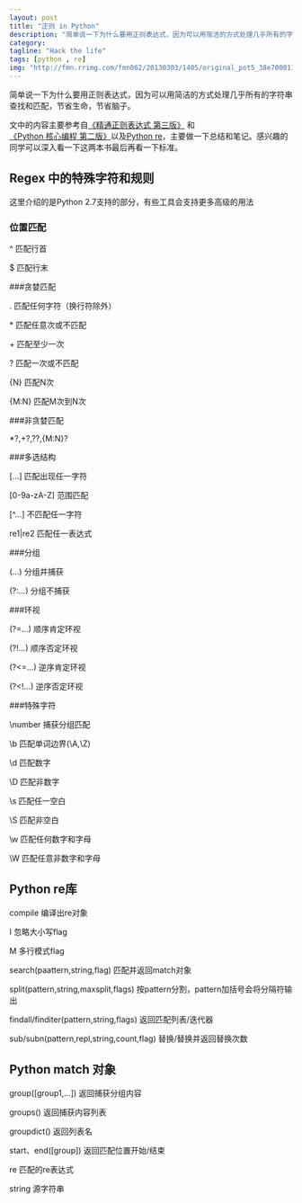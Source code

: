 ```yaml
---
layout: post
title: "正则 in Python"
description: "简单说一下为什么要用正则表达式，因为可以用简洁的方式处理几乎所有的字符串查找和匹配，节省生命，节省脑子。"
category:
tagline: "Hack the life"
tags: [python , re]
img: "http://fmn.rrimg.com/fmn062/20130303/1405/original_pot5_38e700011e971190.jpg"
---
```


简单说一下为什么要用正则表达式，因为可以用简洁的方式处理几乎所有的字符串查找和匹配，节省生命，节省脑子。

文中的内容主要参考自[《精通正则表达式 第三版》](http://book.douban.com/subject/2154713/)
和[《Python 核心编程 第二版》](http://book.douban.com/subject/3112503/)以及[Python re](http://docs.python.org/2/library/re.html)，主要做一下总结和笔记。感兴趣的同学可以深入看一下这两本书最后再看一下标准。

## Regex 中的特殊字符和规则

这里介绍的是Python 2.7支持的部分，有些工具会支持更多高级的用法

### 位置匹配

^	匹配行首

$	匹配行末


###贪婪匹配

.	匹配任何字符（换行符除外）

<p>*	匹配任意次或不匹配</p>

<p>+	匹配至少一次</p>

?	匹配一次或不匹配

{N}	匹配N次

{M:N}	匹配M次到N次


###非贪婪匹配

<p>*?,+?,??,{M:N}?</p>

###多选结构

[...]	匹配出现任一字符

[0-9a-zA-Z]	范围匹配

[^...]	不匹配任一字符

re1|re2	匹配任一表达式

###分组

(...)	分组并捕获

(?:...)	分组不捕获

###环视

(?=...)	顺序肯定环视

(?!...)	顺序否定环视

(?<=...)	逆序肯定环视

(?<!...)	逆序否定环视

###特殊字符

\number	捕获分组匹配

\b	匹配单词边界(\A,\Z)

\d	匹配数字

\D	匹配非数字

\s	匹配任一空白

\S	匹配非空白

\w	匹配任何数字和字母

\W	匹配任意非数字和字母

## Python re库

compile	编译出re对象

I	忽略大小写flag

M	多行模式flag

search(paattern,string,flag)	匹配并返回match对象

split(pattern,string,maxsplit,flags)	按pattern分割，pattern加括号会将分隔符输出

findall/finditer(pattern,string,flags)	返回匹配列表/迭代器

sub/subn(pattern,repl,string,count,flag)	替换/替换并返回替换次数

## Python match 对象

group([group1,...])	返回捕获分组内容

groups()	返回捕获内容列表

groupdict()	返回列表名

start、end([group])	返回匹配位置开始/结束

re	匹配的re表达式

string	源字符串



